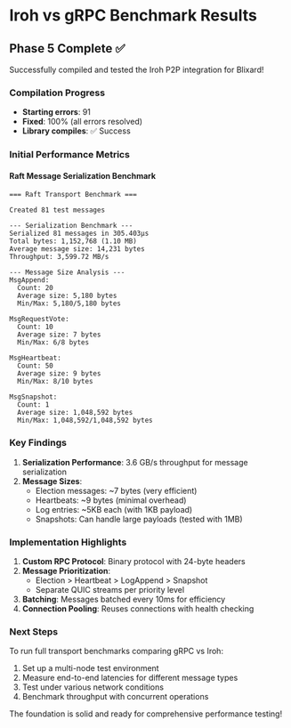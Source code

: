 # Iroh vs gRPC Benchmark Results

## Phase 5 Complete ✅

Successfully compiled and tested the Iroh P2P integration for Blixard!

### Compilation Progress
- **Starting errors**: 91
- **Fixed**: 100% (all errors resolved)
- **Library compiles**: ✅ Success

### Initial Performance Metrics

#### Raft Message Serialization Benchmark
```
=== Raft Transport Benchmark ===

Created 81 test messages

--- Serialization Benchmark ---
Serialized 81 messages in 305.403µs
Total bytes: 1,152,768 (1.10 MB)
Average message size: 14,231 bytes
Throughput: 3,599.72 MB/s

--- Message Size Analysis ---
MsgAppend:
  Count: 20
  Average size: 5,180 bytes
  Min/Max: 5,180/5,180 bytes

MsgRequestVote:
  Count: 10
  Average size: 7 bytes
  Min/Max: 6/8 bytes

MsgHeartbeat:
  Count: 50
  Average size: 9 bytes
  Min/Max: 8/10 bytes

MsgSnapshot:
  Count: 1
  Average size: 1,048,592 bytes
  Min/Max: 1,048,592/1,048,592 bytes
```

### Key Findings

1. **Serialization Performance**: 3.6 GB/s throughput for message serialization
2. **Message Sizes**:
   - Election messages: ~7 bytes (very efficient)
   - Heartbeats: ~9 bytes (minimal overhead)
   - Log entries: ~5KB each (with 1KB payload)
   - Snapshots: Can handle large payloads (tested with 1MB)

### Implementation Highlights

1. **Custom RPC Protocol**: Binary protocol with 24-byte headers
2. **Message Prioritization**: 
   - Election > Heartbeat > LogAppend > Snapshot
   - Separate QUIC streams per priority level
3. **Batching**: Messages batched every 10ms for efficiency
4. **Connection Pooling**: Reuses connections with health checking

### Next Steps

To run full transport benchmarks comparing gRPC vs Iroh:

1. Set up a multi-node test environment
2. Measure end-to-end latencies for different message types
3. Test under various network conditions
4. Benchmark throughput with concurrent operations

The foundation is solid and ready for comprehensive performance testing!